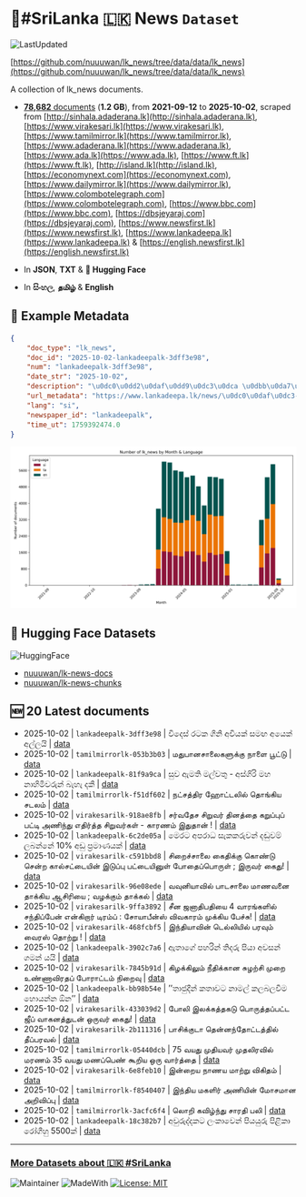 # 📄#SriLanka 🇱🇰 News `Dataset`

![LastUpdated](https://img.shields.io/badge/last_updated-2025--10--02_13:40:56-green)

[https://github.com/nuuuwan/lk_news/tree/data/data/lk_news](https://github.com/nuuuwan/lk_news/tree/data/data/lk_news)

A collection of lk_news documents.

- [**78,682** documents](https://github.com/nuuuwan/lk_news/tree/data/data/lk_news) (**1.2 GB**), from **2021-09-12** to **2025-10-02**, scraped from [http://sinhala.adaderana.lk](http://sinhala.adaderana.lk), [https://www.virakesari.lk](https://www.virakesari.lk), [https://www.tamilmirror.lk](https://www.tamilmirror.lk), [https://www.adaderana.lk](https://www.adaderana.lk), [https://www.ada.lk](https://www.ada.lk), [https://www.ft.lk](https://www.ft.lk), [http://island.lk](http://island.lk), [https://economynext.com](https://economynext.com), [https://www.dailymirror.lk](https://www.dailymirror.lk), [https://www.colombotelegraph.com](https://www.colombotelegraph.com), [https://www.bbc.com](https://www.bbc.com), [https://dbsjeyaraj.com](https://dbsjeyaraj.com), [https://www.newsfirst.lk](https://www.newsfirst.lk), [https://www.lankadeepa.lk](https://www.lankadeepa.lk) & [https://english.newsfirst.lk](https://english.newsfirst.lk)

- In **JSON**, **TXT** & **🤗 Hugging Face**

- In **සිංහල**, **தமிழ்** & **English**

## 📝 Example Metadata

```json
{
    "doc_type": "lk_news",
    "doc_id": "2025-10-02-lankadeepalk-3dff3e98",
    "num": "lankadeepalk-3dff3e98",
    "date_str": "2025-10-02",
    "description": "\u0dc0\u0dd2\u0daf\u0dd9\u0dc3\u0dca \u0dbb\u0da7\u0d9a  \u0d9c\u0dd2\u0db1\u0dd2 \u0d85\u0dc0\u0dd2\u0dba\u0d9a\u0dca \u0dc3\u0db8\u0d9f \u0d85\u0dba\u0dd9\u0d9a\u0dca \u0d85\u0dbd\u0dca\u0dbd\u0dba\u0dd2",
    "url_metadata": "https://www.lankadeepa.lk/news/\u0dc0\u0daf\u0dc3-\u0dbb\u0da7\u0d9a-\u0d9c\u0db1-\u0d85\u0dc0\u0dba\u0d9a-\u0dc3\u0db8\u0d9f-\u0d85\u0dba\u0d9a-\u0d85\u0dbd\u0dbd\u0dba/101-680638",
    "lang": "si",
    "newspaper_id": "lankadeepalk",
    "time_ut": 1759392474.0
}
```

![Chart](https://raw.githubusercontent.com/nuuuwan/lk_news/refs/heads/data/data/lk_news/docs_by_month_and_lang.png)

## 🤗 Hugging Face Datasets

![HuggingFace](https://img.shields.io/badge/-HuggingFace-FDEE21?style=for-the-badge&logo=HuggingFace)

- [nuuuwan/lk-news-docs](https://huggingface.co/datasets/nuuuwan/lk-news-docs)
- [nuuuwan/lk-news-chunks](https://huggingface.co/datasets/nuuuwan/lk-news-chunks)

## 🆕 20 Latest documents

- 2025-10-02 | `lankadeepalk-3dff3e98` | විදෙස් රටක  ගිනි අවියක් සමඟ අයෙක් අල්ලයි | [data](https://github.com/nuuuwan/lk_news/tree/data/data/lk_news/2020s/2025/2025-10-02-lankadeepalk-3dff3e98)
- 2025-10-02 | `tamilmirrorlk-053b3b03` | மதுபானசாலைகளுக்கு நாளை பூட்டு | [data](https://github.com/nuuuwan/lk_news/tree/data/data/lk_news/2020s/2025/2025-10-02-tamilmirrorlk-053b3b03)
- 2025-10-02 | `lankadeepalk-81f9a9ca` | සුව ඇමති මල්වතු - අස්ගිරි මහ නාහිමිවරුන් බැහැ දකී | [data](https://github.com/nuuuwan/lk_news/tree/data/data/lk_news/2020s/2025/2025-10-02-lankadeepalk-81f9a9ca)
- 2025-10-02 | `tamilmirrorlk-f51df602` | நட்சத்திர ஹோட்டலில் தொங்கிய சடலம் | [data](https://github.com/nuuuwan/lk_news/tree/data/data/lk_news/2020s/2025/2025-10-02-tamilmirrorlk-f51df602)
- 2025-10-02 | `virakesarilk-918ae8fb` | சர்வதேச சிறுவர் தினத்தை கறுப்புப் பட்டி அணிந்து எதிர்த்த  சிறுவர்கள் - காரணம் இதுதான் ! | [data](https://github.com/nuuuwan/lk_news/tree/data/data/lk_news/2020s/2025/2025-10-02-virakesarilk-918ae8fb)
- 2025-10-02 | `lankadeepalk-6c2de05a` | මෙරට අපරාධ සැකකරුවන් දඬුවම් ලබන්නේ  10% අඩු ප්‍රමාණයක් | [data](https://github.com/nuuuwan/lk_news/tree/data/data/lk_news/2020s/2025/2025-10-02-lankadeepalk-6c2de05a)
- 2025-10-02 | `virakesarilk-c591bbd8` | சிறைச்சாலை கைதிக்கு கொண்டு சென்ற கால்சட்டையின் இடுப்பு பட்டையினுள் போதைப்பொருள் ; இருவர் கைது! | [data](https://github.com/nuuuwan/lk_news/tree/data/data/lk_news/2020s/2025/2025-10-02-virakesarilk-c591bbd8)
- 2025-10-02 | `virakesarilk-96e08ede` | வவுனியாவில் பாடசாலை மாணவனை தாக்கிய ஆசிரியை ; வழக்கும் தாக்கல் | [data](https://github.com/nuuuwan/lk_news/tree/data/data/lk_news/2020s/2025/2025-10-02-virakesarilk-96e08ede)
- 2025-10-02 | `virakesarilk-9ffa3892` | சீன ஜனாதிபதியை 4 வாரங்களில் சந்திப்பேன் என்கிறார் டிரம்ப் : சோயாபீன்ஸ் விவகாரம் முக்கிய பேச்சு! | [data](https://github.com/nuuuwan/lk_news/tree/data/data/lk_news/2020s/2025/2025-10-02-virakesarilk-9ffa3892)
- 2025-10-02 | `virakesarilk-468fcbf5` | இந்தியாவின் டெல்லியில் பரவும் வைரஸ் தொற்று ! | [data](https://github.com/nuuuwan/lk_news/tree/data/data/lk_news/2020s/2025/2025-10-02-virakesarilk-468fcbf5)
- 2025-10-02 | `lankadeepalk-3902c7a6` | ඇතාගේ පහරින් තිදරු පියා අවසන් ගමන් යයි | [data](https://github.com/nuuuwan/lk_news/tree/data/data/lk_news/2020s/2025/2025-10-02-lankadeepalk-3902c7a6)
- 2025-10-02 | `virakesarilk-7845b91d` | கிழக்கிலும் நீதிக்கான சுழற்சி முறை உண்ணாவிரதப் போராட்டம் நிறைவு | [data](https://github.com/nuuuwan/lk_news/tree/data/data/lk_news/2020s/2025/2025-10-02-virakesarilk-7845b91d)
- 2025-10-02 | `lankadeepalk-bb98b54e` | ’’තාජුදීන් කතාවට නාමල් කලබලවීම හොයන්න ඕන’’ | [data](https://github.com/nuuuwan/lk_news/tree/data/data/lk_news/2020s/2025/2025-10-02-lankadeepalk-bb98b54e)
- 2025-10-02 | `virakesarilk-433039d2` | போலி இலக்கத்தகடு பொருத்தப்பட்ட ஜீப் வாகனத்துடன் ஒருவர் கைது! | [data](https://github.com/nuuuwan/lk_news/tree/data/data/lk_news/2020s/2025/2025-10-02-virakesarilk-433039d2)
- 2025-10-02 | `virakesarilk-2b111316` | பாசிக்குடா தென்னந்தோட்டத்தில் தீப்பரவல் | [data](https://github.com/nuuuwan/lk_news/tree/data/data/lk_news/2020s/2025/2025-10-02-virakesarilk-2b111316)
- 2025-10-02 | `tamilmirrorlk-05440dcb` | 75 வயது முதியவர் முதலிரவில் மரணம் 35 வயது   மணப்பெண் கூறிய ஒரு வார்த்தை | [data](https://github.com/nuuuwan/lk_news/tree/data/data/lk_news/2020s/2025/2025-10-02-tamilmirrorlk-05440dcb)
- 2025-10-02 | `virakesarilk-6e8feb10` | இன்றைய நாணய மாற்று விகிதம் | [data](https://github.com/nuuuwan/lk_news/tree/data/data/lk_news/2020s/2025/2025-10-02-virakesarilk-6e8feb10)
- 2025-10-02 | `tamilmirrorlk-f8540407` | இந்திய மகளிர் அணியின் மோசமான அறிவிப்பு | [data](https://github.com/nuuuwan/lk_news/tree/data/data/lk_news/2020s/2025/2025-10-02-tamilmirrorlk-f8540407)
- 2025-10-02 | `tamilmirrorlk-3acfc6f4` | லொறி கவிழ்ந்து  சாரதி பலி | [data](https://github.com/nuuuwan/lk_news/tree/data/data/lk_news/2020s/2025/2025-10-02-tamilmirrorlk-3acfc6f4)
- 2025-10-02 | `lankadeepalk-18c382b7` | අවුරුද්දකට ලංකාවෙන් පියයුරු පිළිකා රෝගීහු 5500ක් | [data](https://github.com/nuuuwan/lk_news/tree/data/data/lk_news/2020s/2025/2025-10-02-lankadeepalk-18c382b7)

---

### [More Datasets about 🇱🇰 #SriLanka](https://github.com/nuuuwan/lk_datasets)

![Maintainer](https://img.shields.io/badge/maintainer-nuuuwan-red)
![MadeWith](https://img.shields.io/badge/made_with-python-blue)
[![License: MIT](https://img.shields.io/badge/License-MIT-yellow.svg)](https://opensource.org/licenses/MIT)
